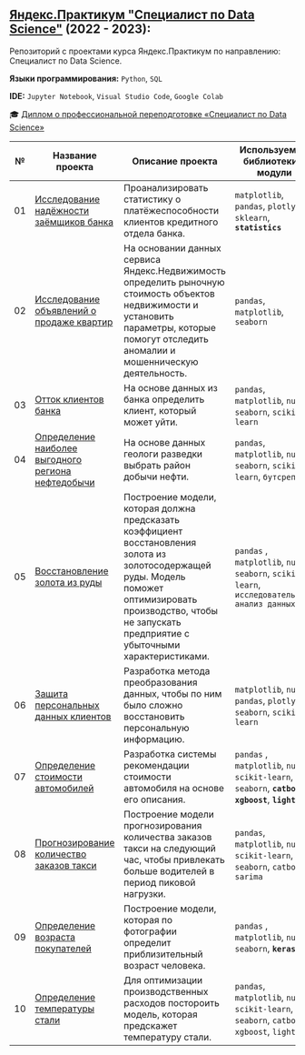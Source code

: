 ## [Яндекс.Практикум "Специалист по Data Science"](https://praktikum.yandex.ru/data-scientist) (2022 - 2023):
Репозиторий с проектами курса Яндекс.Практикум по направлению: Специалист по Data Science.

**Языки программирования:** `Python`, `SQL`

**IDE:** `Jupyter Notebook`, `Visual Studio Code`, `Google Colab`


:mortar_board: [Диплом о профессиональной переподготовке «Специалист по Data Science»](https://drive.google.com/file/d/1_viULvnU98b_W9IlIB16N2eEes5neRsu/view?usp=sharing)

| № | Название проекта | Описание проекта | Используемые библиотеки и модули |
| --- | ------------------ | ---------------------------------- | ---------- | 
| 01 | [Исследование надёжности заёмщиков банка](https://github.com/Egotoire/Portfolio/tree/main/01_assessment_of_reliability) | Проанализировать статистику о платёжеспособности клиентов кредитного отдела банка. | `matplotlib`, `pandas`, `plotly`, **`re`**, `sklearn`, **`statistics`** |
| 02 | [Исследование объявлений о продаже квартир](https://github.com/Egotoire/Portfolio/tree/main/02_real_estate) | На основании данных сервиса Яндекс.Недвижимость определить рыночную стоимость объектов недвижимости и установить параметры, которые помогут отследить аномалии и мошенническую деятельность. | `pandas`, `matplotlib`, `seaborn` |
| 03 | [Отток клиентов банка](https://github.com/Egotoire/Portfolio/tree/main/04_churn_rate) | На основе данных из банка определить клиент, который может уйти. | `pandas`, `matplotlib`, `numpy`, `seaborn`, `scikit-learn` |
| 04 | [Определение наиболее выгодного региона нефтедобычи](https://github.com/Egotoire/Portfolio/blob/main/05_boreholes/README.md) | На основе данных геологи разведки выбрать район добычи нефти. | `pandas`, `matplotlib`, `numpy`, `seaborn`, `scikit-learn`, `бутсреп` |
| 05 | [Восстановление золота из руды](https://github.com/Egotoire/Portfolio/blob/main/06_flotation/README.md) | Построение модели, которая должна предсказать коэффициент восстановления золота из золотосодержащей руды. Модель поможет оптимизировать производство, чтобы не запускать предприятие с убыточными характеристиками. | `pandas` , `matplotlib`, `numpy`, `seaborn`, `scikit-learn`, `исследовательский анализ данных` |
| 06 | [Защита персональных данных клиентов](https://github.com/Egotoire/Portfolio/blob/main/07_personal_data_protection/README.md) | Разработка метода преобразования данных, чтобы по ним было сложно восстановить персональную информацию. |  `matplotlib`, `numpy`, `pandas`, `plotly`, `seaborn`, `scikit-learn` |
| 07 | [Определение стоимости автомобилей](https://github.com/Egotoire/Portfolio/tree/main/08_car_price) | Разработка системы рекомендации стоимости автомобиля на основе его описания. | `pandas` , `matplotlib`, `numpy`, `scikit-learn`, `seaborn`, **`catboost`**, **`xgboost`**, **`lightgbm`** |
| 08 | [Прогнозирование количество заказов такси](https://github.com/Egotoire/Portfolio/tree/main/09_time_series) | Построение модели прогнозирования количества заказов такси на следующий час, чтобы привлекать больше водителей в период пиковой нагрузки. | `pandas`, `matplotlib`, `numpy`, `scikit-learn`, `seaborn`, `catboost`, `sarima` | 
| 09 | [Определение возраста покупателей](https://github.com/Egotoire/Portfolio/blob/main/11_CV/README.md) | Построение модели, которая по фотографии определит приблизительный возраст человека. | `pandas` , `matplotlib`, `numpy`, `seaborn`, **`keras`** |
| 10 | [Определение температуры стали](https://github.com/Egotoire/Portfolio/blob/main/12_bulk/README.md) | Для оптимизации производственных расходов постороить модель, которая предскажет температуру стали. | `pandas`, `matplotlib`, `numpy`, `scikit-learn`, `seaborn`, `catboost`, `xgboost`, `lightgbm` |
